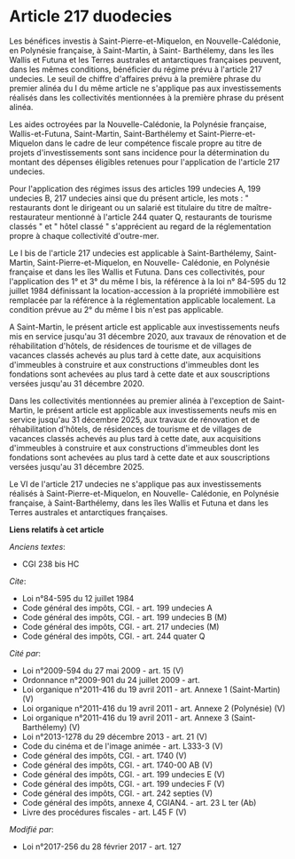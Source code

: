 # Article 217 duodecies

Les bénéfices investis à Saint-Pierre-et-Miquelon, en Nouvelle-Calédonie, en Polynésie française, à Saint-Martin, à Saint-
Barthélemy, dans les îles Wallis et Futuna et les Terres australes et antarctiques françaises peuvent, dans les mêmes
conditions, bénéficier du régime prévu à l'article 217 undecies. Le seuil de chiffre d'affaires prévu à la première phrase du
premier alinéa du I du même article ne s'applique pas aux investissements réalisés dans les collectivités mentionnées à la
première phrase du présent alinéa. 

Les aides octroyées par la Nouvelle-Calédonie, la Polynésie française, Wallis-et-Futuna, Saint-Martin, Saint-Barthélemy et
Saint-Pierre-et-Miquelon dans le cadre de leur compétence fiscale propre au titre de projets d'investissements sont sans
incidence pour la détermination du montant des dépenses éligibles retenues pour l'application de l'article 217 undecies. 

Pour l'application des régimes issus des articles 199 undecies A, 199 undecies B, 217 undecies ainsi que du présent article,
les mots : " restaurants dont le dirigeant ou un salarié est titulaire du titre de maître-restaurateur mentionné à l'article
244 quater Q, restaurants de tourisme classés " et " hôtel classé " s'apprécient au regard de la réglementation propre à
chaque collectivité d'outre-mer. 

Le I bis de l'article 217 undecies est applicable à Saint-Barthélemy, Saint-Martin, Saint-Pierre-et-Miquelon, en Nouvelle-
Calédonie, en Polynésie française et dans les îles Wallis et Futuna. Dans ces collectivités, pour l'application des 1° et 3°
du même I bis, la référence à la loi n° 84-595 du 12 juillet 1984 définissant la location-accession à la propriété
immobilière est remplacée par la référence à la réglementation applicable localement. La condition prévue au 2° du même I bis
n'est pas applicable.

A Saint-Martin, le présent article est applicable aux investissements neufs mis en service jusqu'au 31 décembre 2020, aux
travaux de rénovation et de réhabilitation d'hôtels, de résidences de tourisme et de villages de vacances classés achevés au
plus tard à cette date, aux acquisitions d'immeubles à construire et aux constructions d'immeubles dont les fondations sont
achevées au plus tard à cette date et aux souscriptions versées jusqu'au 31 décembre 2020. 

Dans les collectivités mentionnées au premier alinéa à l'exception de Saint-Martin, le présent article est applicable aux
investissements neufs mis en service jusqu'au 31 décembre 2025, aux travaux de rénovation et de réhabilitation d'hôtels, de
résidences de tourisme et de villages de vacances classés achevés au plus tard à cette date, aux acquisitions d'immeubles à
construire et aux constructions d'immeubles dont les fondations sont achevées au plus tard à cette date et aux souscriptions
versées jusqu'au 31 décembre 2025.

Le VI de l'article 217 undecies ne s'applique pas aux investissements réalisés à Saint-Pierre-et-Miquelon, en Nouvelle-
Calédonie, en Polynésie française, à Saint-Barthélemy, dans les îles Wallis et Futuna et dans les Terres australes et
antarctiques françaises.

**Liens relatifs à cet article**

_Anciens textes_:

  - CGI 238 bis HC

_Cite_:

  - Loi n°84-595 du 12 juillet 1984
  - Code général des impôts, CGI. - art. 199 undecies A
  - Code général des impôts, CGI. - art. 199 undecies B (M)
  - Code général des impôts, CGI. - art. 217 undecies (M)
  - Code général des impôts, CGI. - art. 244 quater Q

_Cité par_:

  - Loi n°2009-594 du 27 mai 2009 - art. 15 (V)
  - Ordonnance n°2009-901 du 24 juillet 2009 - art.
  - Loi organique n°2011-416 du 19 avril 2011 - art. Annexe 1 (Saint-Martin) (V)
  - Loi organique n°2011-416 du 19 avril 2011 - art. Annexe 2 (Polynésie) (V)
  - Loi organique n°2011-416 du 19 avril 2011 - art. Annexe 3 (Saint-Barthélemy) (V)
  - Loi n°2013-1278 du 29 décembre 2013 - art. 21 (V)
  - Code du cinéma et de l'image animée - art. L333-3 (V)
  - Code général des impôts, CGI. - art. 1740 (V)
  - Code général des impôts, CGI. - art. 1740-00 AB (V)
  - Code général des impôts, CGI. - art. 199 undecies E (V)
  - Code général des impôts, CGI. - art. 199 undecies F (V)
  - Code général des impôts, CGI. - art. 242 septies (V)
  - Code général des impôts, annexe 4, CGIAN4. - art. 23 L ter (Ab)
  - Livre des procédures fiscales - art. L45 F (V)

_Modifié par_:

  - Loi n°2017-256 du 28 février 2017 - art. 127
